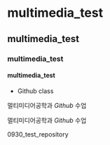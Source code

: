 # multimedia_test
## multimedia_test
### multimedia_test
#### multimedia_test

+ Github class

멀티미디어공학과 *Github* 수업 

멀티미디어공학과 _Github_ 수업

0930_test_repository

